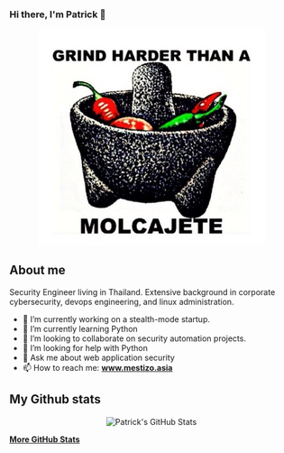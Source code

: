 
### Hi there, I'm Patrick 👋

<div align="center">
  <img width="80%" src="https://raw.githubusercontent.com/mestizo/mestizo/main/assets/grind2.png" alt="Grind" />
</div>

## About me
Security Engineer living in Thailand. Extensive background in corporate cybersecurity, devops engineering, and linux administration.

- 🔭 I’m currently working on a stealth-mode startup.
- 🌱 I’m currently learning Python
- 👯 I’m looking to collaborate on security automation projects.
- 🤔 I’m looking for help with Python
- 💬 Ask me about web application security
- 📫 How to reach me: <b> <a href="htps://www.mestizo.asia">www.mestizo.asia</a>
</b>


## My Github stats
<p align='center'>
  <img align="center" src="https://github-readme-stats.vercel.app/api?username=mestizo&bg_color=071A2C&icon_color=4194FD&show_icons=true&count_private=true&theme=tokyonight&line_height=27&text_color=FFFFFF" alt="Patrick's GitHub Stats"/>
</p>

<p>
  <b>
  <a href="https://gitprofilee.netlify.app/user?id=mestizo">More GitHub Stats</a></b>
</p>



<!--
**mestizo/mestizo** is a ✨ _special_ ✨ repository because its `README.md` (this file) appears on your GitHub profile.

Here are some ideas to get you started:

- 🔭 I’m currently working on ...
- 🌱 I’m currently learning ...
- 👯 I’m looking to collaborate on ...
- 🤔 I’m looking for help with ...
- 💬 Ask me about ...
- 📫 How to reach me: ...
- 😄 Pronouns: ...
- ⚡ Fun fact: ...
-->

